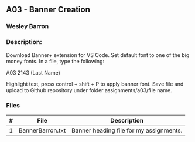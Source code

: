 ## A03 - Banner Creation
### Wesley Barron
### Description:

Download Banner+ extension for VS Code. Set default font to one of the big money fonts. In a file, type the following:

A03
2143
(Last Name)

Highlight text, press control + shift + P to apply banner font. Save file and upload to Github repository under folder assignments/a03/file name.

### Files

|   #   | File            | Description                                        |
| :---: | --------------- | -------------------------------------------------- |
|   1   | BannerBarron.txt| Banner heading file for my assignments.

      
